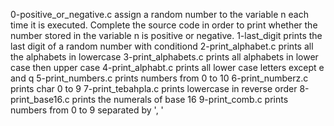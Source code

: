 0-positive_or_negative.c  assign a random number to the variable n each time it is executed. Complete the source code in order to print whether the number stored in the variable n is positive or negative.
1-last_digit prints the last digit of a random number with conditiond
2-print_alphabet.c prints all the alphabets in lowercase
3-print_alphabets.c prints all alphabets in lower case then upper case
4-print_alphabt.c prints all lower case letters except e and q
5-print_numbers.c prints numbers from 0 to 10
6-print_numberz.c prints char 0 to 9
7-print_tebahpla.c prints lowercase in reverse order
8-print_base16.c prints the numerals of base 16
9-print_comb.c prints numbers from 0 to 9 separated by ', '
